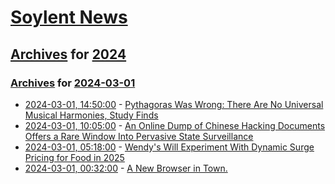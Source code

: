 # [Soylent News](../../../README.md)

## [Archives](../../index.md) for [2024](../index.md)

### [Archives](../../index.md) for [2024-03-01](index.md)

* [2024-03-01, 14:50:00](https://soylentnews.org/article.pl?sid=24/02/29/0244205&from=rss) - [Pythagoras Was Wrong: There Are No Universal Musical Harmonies, Study Finds](https://soylentnews.org/article.pl?sid=24/02/29/0244205&from=rss)
* [2024-03-01, 10:05:00](https://soylentnews.org/article.pl?sid=24/02/29/0226227&from=rss) - [An Online Dump of Chinese Hacking Documents Offers a Rare Window Into Pervasive State Surveillance](https://soylentnews.org/article.pl?sid=24/02/29/0226227&from=rss)
* [2024-03-01, 05:18:00](https://soylentnews.org/article.pl?sid=24/02/29/0220245&from=rss) - [Wendy's Will Experiment With Dynamic Surge Pricing for Food in 2025](https://soylentnews.org/article.pl?sid=24/02/29/0220245&from=rss)
* [2024-03-01, 00:32:00](https://soylentnews.org/article.pl?sid=24/02/28/1830256&from=rss) - [A New Browser in Town.](https://soylentnews.org/article.pl?sid=24/02/28/1830256&from=rss)
